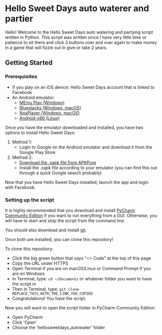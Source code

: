 # Hello Sweet Days auto waterer and partier
Hello! Welcome to the Hello Sweet Days auto watering and partying script written in Python. 
This script was written since I have very little time or patience to sit there and click 3 buttons over and over 
again to make money in a game that will fizzle out in give or take 2 years.

## Getting Started

### Prerequisites

- If you play on an iOS device: Hello Sweet Days account that is linked to Facebook
- An Android emulator:
  - [MEmu Play (Windows)](https://www.memuplay.com/download.html)
  - [Bluestacks (Windows, macOS)](https://www.bluestacks.com/download.html)
  - [NoxPlayer (Windows, macOS)](https://www.bignox.com/)
  - [Android-x86 (Linux)](https://www.android-x86.org/)

Once you have the emulator downloaded and installed, you have two options to install Hello Sweet Days:

1. Method 1:  
   - Login to Google on the Android emulator and download it from the Google Play Store
2. Method 2:
   - [Download the .xapk file from APKPure](https://apkpure.com/hello-sweet-days/jp.cocone.sweetdays) 
   - Install the .xapk file according to your emulator (you can find this out through a quick Google search probably)

Now that you have Hello Sweet Days installed, launch the app and login with Facebook.

### Setting up the script

It is highly recommended that you download and install [PyCharm Community Edition](https://www.jetbrains.com/pycharm/download/)
if you want to run everything from a GUI. Otherwise, you will have to start and stop the script
from the command line.

You should also download and install [git](https://git-scm.com/downloads).

Once both are installed, you can clone this repository!

To clone this repository:

- Click the big green button that says "<> Code" at the top of this page
- Copy the URL under HTTPS
- Open Terminal if you are on macOS/Linux or Command Prompt if you are on Windows
- In Terminal, type: ```cd ~/Documents``` or whatever folder you want to have the script in
- Then in Terminal, type: ```git clone REPLACE_THIS_WITH_THE_LINK_YOU_COPIED```
- Congratulations! You have the script.

Now you will want to open the script folder in PyCharm Community Edition:
- Open PyCharm
- Click 'Open'
- Choose the 'hellosweetdays_autowater' folder